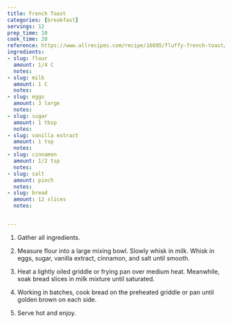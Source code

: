 ```yaml
---
title: French Toast
categories: [breakfast]
servings: 12
prep_time: 10
cook_time: 20
reference: https://www.allrecipes.com/recipe/16895/fluffy-french-toast/
ingredients:
- slug: flour
  amount: 1/4 C
  notes:
- slug: milk
  amount: 1 C
  notes:
- slug: eggs
  amount: 3 large
  notes:
- slug: sugar
  amount: 1 tbsp
  notes:
- slug: vanilla extract
  amount: 1 tsp
  notes:
- slug: cinnamon
  amount: 1/2 tsp
  notes:
- slug: salt
  amount: pinch
  notes:
- slug: bread
  amount: 12 slices
  notes:


---
```




1. Gather all ingredients.


2. Measure flour into a large mixing bowl. Slowly whisk in milk. Whisk in eggs, sugar, vanilla extract, cinnamon, and salt until smooth.


3. Heat a lightly oiled griddle or frying pan over medium heat. Meanwhile, soak bread slices in milk mixture until saturated.


4. Working in batches, cook bread on the preheated griddle or pan until golden brown on each side.
5. Serve hot and enjoy.